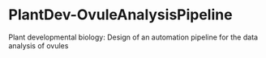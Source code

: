 # PlantDev-OvuleAnalysisPipeline
Plant developmental biology: Design of an automation pipeline for the data analysis of ovules

